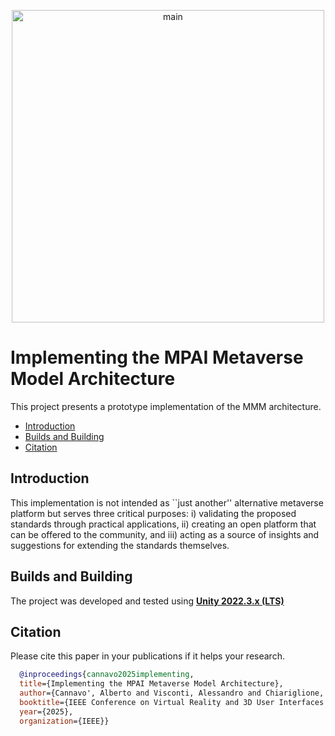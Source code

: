 <p align="center">
  <img src="CET-VR.png" alt="main" width="500">
</p>

# Implementing the MPAI Metaverse Model Architecture
This project presents a prototype implementation of the MMM architecture.

* [Introduction](#introduction)
* [Builds and Building](#builds)
* [Citation](#citation)

## Introduction
This implementation is not intended as ``just another'' alternative metaverse platform but serves three critical purposes: i) validating the proposed standards through practical applications, ii) creating an open platform that can be offered to the community, and iii) acting as a source of insights and suggestions for extending the standards themselves.

## Builds and Building
The project was developed and tested using [**Unity 2022.3.x (LTS)**](https://unity3d.com/unity/qa/lts-releases?version=2021.3)

## Citation
Please cite this paper in your publications if it helps your research.
```bibtex
  @inproceedings{cannavo2025implementing,
  title={Implementing the MPAI Metaverse Model Architecture},
  author={Cannavo', Alberto and Visconti, Alessandro and Chiariglione, Leonardo and Kudumakis, Panos and Chollet, G{\'e}rard and Sansen, Hugues and Menezes, Paulo and Lamberti, Fabrizio},
  booktitle={IEEE Conference on Virtual Reality and 3D User Interfaces Abstracts and Workshops},
  year={2025},
  organization={IEEE}}

